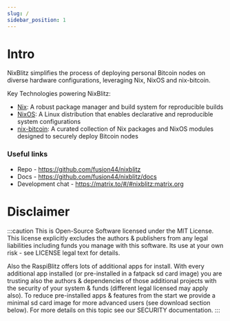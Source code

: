 ```yaml
---
slug: /
sidebar_position: 1
---
```


# Intro

NixBlitz simplifies the process of deploying personal Bitcoin nodes on diverse hardware configurations, leveraging Nix, NixOS and nix-bitcoin.

Key Technologies powering NixBlitz:

- [Nix](https://nix.dev/manual/nix/): A robust package manager and build system for reproducible builds
- [NixOS](https://nixos.org/): A Linux distribution that enables declarative and reproducible system configurations
- [nix-bitcoin](https://nixbitcoin.org/): A curated collection of Nix packages and NixOS modules designed to securely deploy Bitcoin nodes

### Useful links

- Repo - https://github.com/fusion44/nixblitz
- Docs - https://github.com/fusion44/nixblitz/docs
- Development chat - https://matrix.to/#/#nixblitz:matrix.org

# Disclaimer

:::caution
This is Open-Source Software licensed under the MIT License. This license explicitly excludes the authors & publishers from any legal liabilities including funds you manage with this software. Its use at your own risk - see LICENSE legal text for details.

Also the RaspiBlitz offers lots of additional apps for install. With every additional app installed (or pre-installed in a fatpack sd card image) you are trusting also the authors & dependencies of those additional projects with the security of your system & funds (different legal licensed may apply also). To reduce pre-installed apps & features from the start we provide a minimal sd card image for more advanced users (see download section below). For more details on this topic see our SECURITY documentation.
:::
